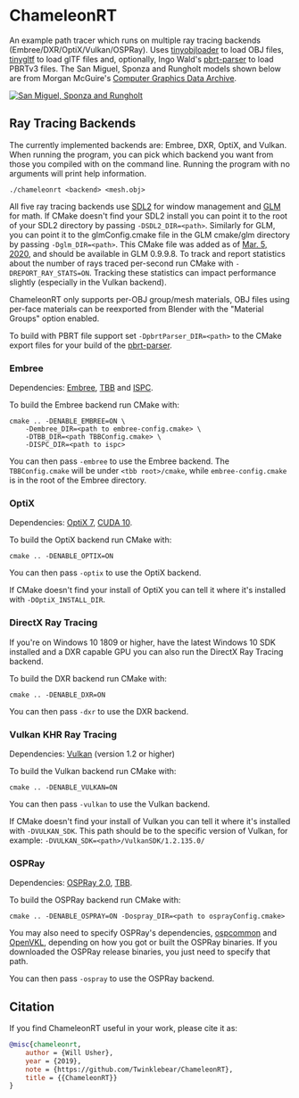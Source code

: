 # ChameleonRT

An example path tracer which runs on multiple ray tracing backends (Embree/DXR/OptiX/Vulkan/OSPRay).
Uses [tinyobjloader](https://github.com/syoyo/tinyobjloader) to load OBJ files,
[tinygltf](https://github.com/syoyo/tinygltf) to load glTF files and, optionally,
Ingo Wald's [pbrt-parser](https://github.com/ingowald/pbrt-parser) to load PBRTv3 files.
The San Miguel,
Sponza and Rungholt models shown below are from Morgan McGuire's [Computer Graphics Data Archive](https://casual-effects.com/data/).

[![San Miguel, Sponza and Rungholt](https://i.imgur.com/tKZYjzn.jpg)](https://i.imgur.com/pVhQK3j.jpg)

## Ray Tracing Backends  

The currently implemented backends are: Embree, DXR, OptiX, and Vulkan.
When running the program, you can pick which backend you want from
those you compiled with on the command line. Running the program with no
arguments will print help information.

```
./chameleonrt <backend> <mesh.obj>
```

All five ray tracing backends use [SDL2](https://www.libsdl.org/index.php) for window management
and [GLM](https://glm.g-truc.net/0.9.9/index.html) for math.
If CMake doesn't find your SDL2 install you can point it to the root
of your SDL2 directory by passing `-DSDL2_DIR=<path>`.
Similarly for GLM, you can point it to the glmConfig.cmake file
in the GLM cmake/glm directory by passing `-Dglm_DIR=<path>`.
This CMake file was added as of [Mar. 5, 2020](https://github.com/g-truc/glm/commit/6b458cb173a0924644f429e544577aae29bd571b), and should be available in GLM 0.9.9.8.
To track and report statistics about the number of rays traced per-second
run CMake with `-DREPORT_RAY_STATS=ON`. Tracking these statistics can
impact performance slightly (especially in the Vulkan backend).

ChameleonRT only supports per-OBJ group/mesh materials, OBJ files using per-face materials
can be reexported from Blender with the "Material Groups" option enabled.

To build with PBRT file support set `-DpbrtParser_DIR=<path>` to the CMake export files for
your build of the [pbrt-parser](https://github.com/ingowald/pbrt-parser).

### Embree

Dependencies: [Embree](https://embree.github.io/),
[TBB](https://www.threadingbuildingblocks.org/) and [ISPC](https://ispc.github.io/).

To build the Embree backend run CMake with:

```
cmake .. -DENABLE_EMBREE=ON \
	-Dembree_DIR=<path to embree-config.cmake> \
	-DTBB_DIR=<path TBBConfig.cmake> \
	-DISPC_DIR=<path to ispc>
```

You can then pass `-embree` to use the Embree backend. The `TBBConfig.cmake` will
be under `<tbb root>/cmake`, while `embree-config.cmake` is in the root of the
Embree directory.

### OptiX

Dependencies: [OptiX 7](https://developer.nvidia.com/optix), [CUDA 10](https://developer.nvidia.com/cuda-zone).

To build the OptiX backend run CMake with:

```
cmake .. -DENABLE_OPTIX=ON
```

You can then pass `-optix` to use the OptiX backend.

If CMake doesn't find your install of OptiX you can tell it where
it's installed with `-DOptiX_INSTALL_DIR`.

### DirectX Ray Tracing

If you're on Windows 10 1809 or higher, have the latest Windows 10 SDK installed and a DXR
capable GPU you can also run the DirectX Ray Tracing backend.

To build the DXR backend run CMake with:

```
cmake .. -DENABLE_DXR=ON
```

You can then pass `-dxr` to use the DXR backend.

### Vulkan KHR Ray Tracing

Dependencies: [Vulkan](https://vulkan.lunarg.com/) (version 1.2 or higher)

To build the Vulkan backend run CMake with:

```
cmake .. -DENABLE_VULKAN=ON
```

You can then pass `-vulkan` to use the Vulkan backend.

If CMake doesn't find your install of Vulkan you can tell it where it's
installed with `-DVULKAN_SDK`. This path should be to the specific version
of Vulkan, for example: `-DVULKAN_SDK=<path>/VulkanSDK/1.2.135.0/`

### OSPRay

Dependencies: [OSPRay 2.0](http://www.ospray.org/), [TBB](https://www.threadingbuildingblocks.org/).

To build the OSPRay backend run CMake with:

```
cmake .. -DENABLE_OSPRAY=ON -Dospray_DIR=<path to osprayConfig.cmake>
```

You may also need to specify OSPRay's dependencies,
[ospcommon](https://github.com/ospray/ospcommon) and [OpenVKL](https://github.com/openvkl/openvkl),
depending on how you got or built the OSPRay binaries.
If you downloaded the OSPRay release binaries, you just need to
specify that path.

You can then pass `-ospray` to use the OSPRay backend.

## Citation

If you find ChameleonRT useful in your work, please cite it as:

```bibtex
@misc{chameleonrt,
	author = {Will Usher},
	year = {2019},
	note = {https://github.com/Twinklebear/ChameleonRT},
	title = {{ChameleonRT}}
} 
```
